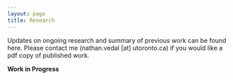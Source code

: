 ```yaml
---
layout: page
title: Research
---
```


<p>
Updates on ongoing research and summary of previous work can be found here. Please contact me (nathan.vedal [at] utoronto.ca) if you would like a pdf copy of published work.
</p>

<p>
  <b>Work in Progress</b>
</p>

